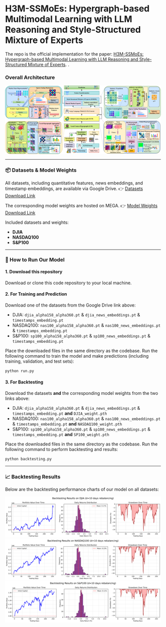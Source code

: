 # H3M-SSMoEs: Hypergraph-based Multimodal Learning with LLM Reasoning and Style-Structured Mixture of Experts

The repo is the official implementation for the paper: [H3M-SSMoEs: Hypergraph-based Multimodal Learning with LLM Reasoning and Style-Structured Mixture of Experts](https://arxiv.org/abs/2510.25091).
.

### Overall Architecture
![Model Framework](https://github.com/PeilinTime/H3M-SSMoEs/blob/main/figure/overview%20of%20H3M-SSMoEs.png)

---




### 📦 Datasets & Model Weights

All datasets, including quantitative features, news embeddings, and timestamp embeddings, are available via Google Drive. 👉 [Datasets Download Link](https://drive.google.com/drive/folders/1kJobHYib_WSwQHHU958sh0gKRgyA-Lu7?usp=sharing)

The corresponding model weights are hosted on MEGA. 👉 [Model Weights Download Link](https://mega.nz/folder/HMdSySAQ#jtR8Y5BdtmtCr3XhrxYnQQ)

Included datasets and weights:

* **DJIA**
* **NASDAQ100**
* **S&P100**

---

### 🚀 How to Run Our Model

#### 1. Download this repository

Download or clone this code repository to your local machine.

#### 2. For Training and Prediction

Download one of the datasets from the Google Drive link above:

* DJIA: `djia_alpha158_alpha360.pt` & `djia_news_embeddings.pt` & `timestamps_embedding.pt`
* NASDAQ100: `nas100_alpha158_alpha360.pt` & `nas100_news_embeddings.pt` & `timestamps_embedding.pt`
* S&P100: `sp100_alpha158_alpha360.pt` & `sp100_news_embeddings.pt` & `timestamps_embedding.pt`

Place the downloaded files in the same directory as the codebase.
Run the following command to train the model and make predictions (including training, validation, and test sets):

```bash
python run.py
```

#### 3. For Backtesting

Download the datasets **and** the corresponding model weights from the two links above:

* DJIA: `djia_alpha158_alpha360.pt` & `djia_news_embeddings.pt` & `timestamps_embedding.pt` **and** `DJIA_weight.pth`
* NASDAQ100: `nas100_alpha158_alpha360.pt` & `nas100_news_embeddings.pt` & `timestamps_embedding.pt` **and** `NASDAQ100_weight.pth`
* S&P100: `sp100_alpha158_alpha360.pt` & `sp100_news_embeddings.pt` & `timestamps_embedding.pt` **and** `SP100_weight.pth`

Place the downloaded files in the same directory as the codebase.
Run the following command to perform backtesting and results:

```bash
python backtesting.py
```

---

### 📈 Backtesting Results

Below are the backtesting performance charts of our model on all datasets:

![Backtesting_result_DJIA](https://github.com/PeilinTime/H3M-SSMoEs/blob/main/figure/Backtesting_result_DJIA.png)
![Backtesting_result_NASDAQ100](https://github.com/PeilinTime/H3M-SSMoEs/blob/main/figure/Backtesting_result_NASDAQ100.png)
![Backtesting_result_S&P100](https://github.com/PeilinTime/H3M-SSMoEs/blob/main/figure/Backtesting_result_SP100.png)
